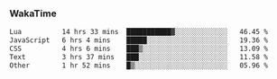 ### WakaTime

<!--START_SECTION:waka-->

```txt
Lua          14 hrs 33 mins  ███████████▓░░░░░░░░░░░░░   46.45 %
JavaScript   6 hrs 4 mins    █████░░░░░░░░░░░░░░░░░░░░   19.36 %
CSS          4 hrs 6 mins    ███▒░░░░░░░░░░░░░░░░░░░░░   13.09 %
Text         3 hrs 37 mins   ███░░░░░░░░░░░░░░░░░░░░░░   11.58 %
Other        1 hr 52 mins    █▒░░░░░░░░░░░░░░░░░░░░░░░   05.96 %
```

<!--END_SECTION:waka-->
